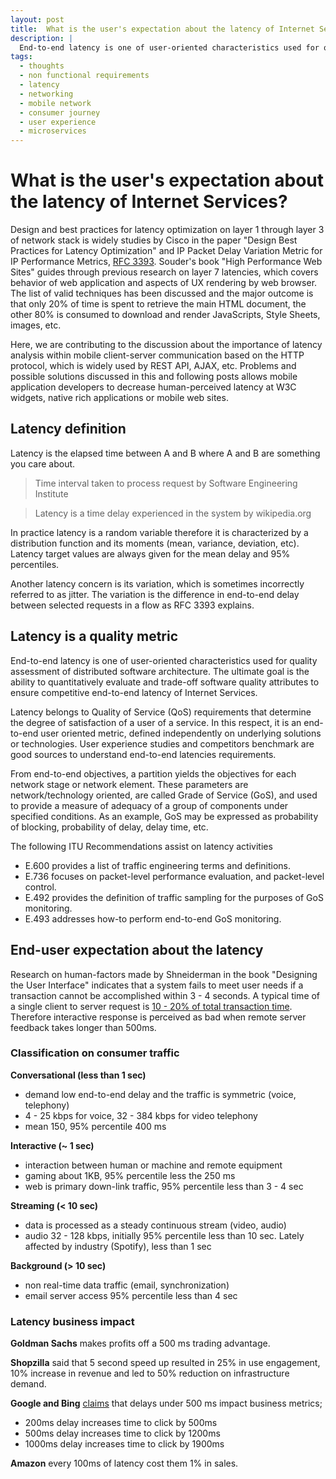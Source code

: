 ```yaml
---
layout: post
title:  What is the user's expectation about the latency of Internet Services?
description: |
  End-to-end latency is one of user-oriented characteristics used for quality assessment of distributed software architecture. Research indicates that a service fails to meet user needs if a transaction cannot be accomplished within 3 - 4 seconds.
tags:
  - thoughts
  - non functional requirements
  - latency
  - networking
  - mobile network
  - consumer journey
  - user experience
  - microservices
---
```


# What is the user's expectation about the latency of Internet Services?

Design and best practices for latency optimization on layer 1 through layer 3 of network stack is widely studies by Cisco in the paper "Design Best Practices for Latency Optimization" and IP Packet Delay Variation Metric for IP Performance Metrics, [RFC 3393](https://datatracker.ietf.org/doc/html/rfc3393). Souder's book "High Performance Web Sites" guides through previous research on layer 7 latencies, which covers behavior of web application and aspects of UX rendering by web browser. The list of valid techniques has been discussed and the major outcome is that only 20% of time is spent to retrieve the main HTML document, the other 80% is consumed to download and render JavaScripts, Style Sheets, images, etc.

Here, we are contributing to the discussion about the importance of latency analysis within mobile client-server communication based on the HTTP protocol, which is widely used by REST API, AJAX, etc. Problems and possible solutions discussed in this and following posts allows mobile application developers to decrease human-perceived latency at W3C widgets, native rich applications or mobile web sites.


## Latency definition 

Latency is the elapsed time between A and B where A and B are something you care about.

> Time interval taken to process request
>       by Software Engineering Institute

> Latency is a time delay experienced in the system
>       by wikipedia.org

In practice latency is a random variable therefore it is characterized by a distribution function and its moments (mean, variance, deviation, etc). Latency target values are always given for the mean delay and 95% percentiles.

Another latency concern is its variation, which is sometimes incorrectly referred to as jitter. The variation is the difference in end-to-end delay between selected requests in a flow as RFC 3393 explains.


## Latency is a quality metric

End-to-end latency is one of user-oriented characteristics used for quality assessment of distributed software architecture. The ultimate goal is the ability to quantitatively evaluate and trade-off software quality attributes to ensure competitive end-to-end latency of Internet Services.

Latency belongs to Quality of Service (QoS) requirements that determine the degree of satisfaction of a user of a service. In this respect, it is an end-to-end user oriented metric, defined independently on underlying solutions or technologies. User experience studies and competitors benchmark are good sources to understand end-to-end latencies requirements.

From end-to-end objectives, a partition yields the objectives for each network stage or network element. These parameters are network/technology oriented, are called Grade of Service (GoS), and used to provide a measure of adequacy of a group of components under specified conditions. As an example, GoS may be expressed as probability of blocking, probability of delay, delay time, etc.

The following ITU Recommendations assist on latency activities
* E.600 provides a list of traffic engineering terms and definitions.
* E.736 focuses on packet-level performance evaluation, and packet-level control.
* E.492 provides the definition of traffic sampling for the purposes of GoS monitoring.
* E.493 addresses how-to perform end-to-end GoS monitoring.


## End-user expectation about the latency

Research on human-factors made by Shneiderman in the book "Designing the User Interface" indicates that a system fails to meet user needs if a transaction cannot be accomplished within 3 - 4 seconds. A typical time of a single client to server request is [10 - 20% of total transaction time](http://www.nytimes.com/2009/07/24/business/24trading.html). Therefore interactive response is perceived as bad when remote server feedback takes longer than 500ms.

### Classification on consumer traffic

**Conversational (less than 1 sec)**
* demand low end-to-end delay and the traffic is symmetric (voice, telephony)
* 4 - 25 kbps for voice, 32 - 384 kbps for video telephony
* mean 150, 95% percentile 400 ms

**Interactive (~ 1 sec)**
* interaction between human or machine and remote equipment 
* gaming about 1KB, 95% percentile less the 250 ms
* web is primary down-link traffic, 95% percentile less than 3 - 4 sec

**Streaming (< 10 sec)**
* data is processed as a steady continuous stream (video, audio)
* audio 32 - 128 kbps, initially 95% percentile less than 10 sec. Lately affected by industry (Spotify), less than 1 sec

**Background (> 10 sec)**
* non real-time data traffic (email, synchronization)
* email server access 95% percentile less than 4 sec

### Latency business impact

**Goldman Sachs** makes profits off a 500 ms trading advantage.

**Shopzilla** said that 5 second speed up resulted in 25% in use engagement, 10% increase in revenue and led to 50% reduction on infrastructure demand.

**Google and Bing** [claims](http://radar.oreilly.com/2009/06/bing-and-google-agree-slow-pag.html) that delays under 500 ms impact business metrics; 
* 200ms delay increases time to click by 500ms
* 500ms delay increases time to click by 1200ms
* 1000ms delay increases time to click by 1900ms

**Amazon** every 100ms of latency cost them 1% in sales.

